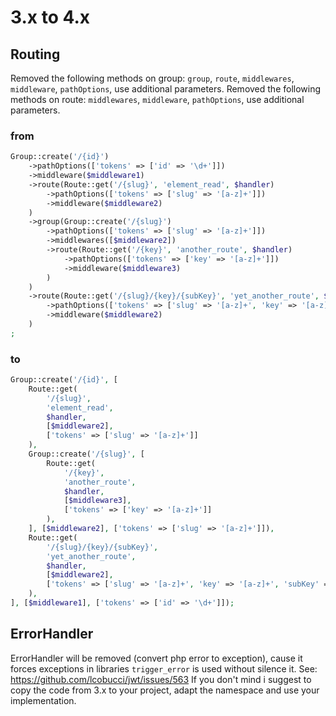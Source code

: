 # 3.x to 4.x

## Routing

Removed the following methods on group: `group`, `route`, `middlewares`, `middleware`, `pathOptions`, use additional parameters.
Removed the following methods on route: `middlewares`, `middleware`, `pathOptions`, use additional parameters.

### from

```php
Group::create('/{id}')
    ->pathOptions(['tokens' => ['id' => '\d+']])
    ->middleware($middleware1)
    ->route(Route::get('/{slug}', 'element_read', $handler)
        ->pathOptions(['tokens' => ['slug' => '[a-z]+']])
        ->middleware($middleware2)
    )
    ->group(Group::create('/{slug}')
        ->pathOptions(['tokens' => ['slug' => '[a-z]+']])
        ->middlewares([$middleware2])
        ->route(Route::get('/{key}', 'another_route', $handler)
            ->pathOptions(['tokens' => ['key' => '[a-z]+']])
            ->middleware($middleware3)
        )
    )
    ->route(Route::get('/{slug}/{key}/{subKey}', 'yet_another_route', $handler)
        ->pathOptions(['tokens' => ['slug' => '[a-z]+', 'key' => '[a-z]+', 'subKey' => '[a-z]+']])
        ->middleware($middleware2)
    )
;
```

### to

```php
Group::create('/{id}', [
    Route::get(
        '/{slug}',
        'element_read',
        $handler,
        [$middleware2],
        ['tokens' => ['slug' => '[a-z]+']]
    ),
    Group::create('/{slug}', [
        Route::get(
            '/{key}',
            'another_route',
            $handler,
            [$middleware3],
            ['tokens' => ['key' => '[a-z]+']]
        ),
    ], [$middleware2], ['tokens' => ['slug' => '[a-z]+']]),
    Route::get(
        '/{slug}/{key}/{subKey}',
        'yet_another_route',
        $handler,
        [$middleware2],
        ['tokens' => ['slug' => '[a-z]+', 'key' => '[a-z]+', 'subKey' => '[a-z]+']]
    ),
], [$middleware1], ['tokens' => ['id' => '\d+']]);
```

## ErrorHandler

ErrorHandler will be removed (convert php error to exception), cause it forces exceptions
in libraries `trigger_error` is used without silence it. See: https://github.com/lcobucci/jwt/issues/563
If you don't mind i suggest to copy the code from 3.x to your project, adapt the namespace and use your implementation.

